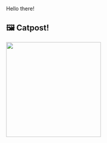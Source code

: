 Hello there!



## 🖼️ Catpost!

<sub>
    <img src="https://cdn2.thecatapi.com/images/btm.jpg" height="256">
</sub>


